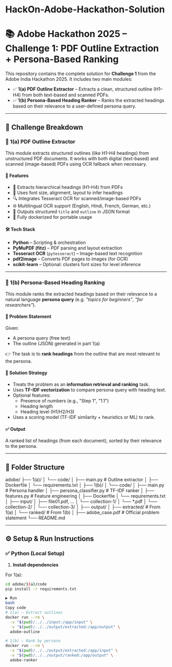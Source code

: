 # HackOn-Adobe-Hackathon-Solution

# 📚 Adobe Hackathon 2025 – Challenge 1: PDF Outline Extraction + Persona-Based Ranking

This repository contains the complete solution for **Challenge 1** from the Adobe India Hackathon 2025. It includes two main modules:

- ✅ **1(a) PDF Outline Extractor** – Extracts a clean, structured outline (H1–H4) from both text-based and scanned PDFs.
- ✅ **1(b) Persona-Based Heading Ranker** – Ranks the extracted headings based on their relevance to a user-defined persona query.

---

## 🧩 Challenge Breakdown

### 📘 1(a) PDF Outline Extractor

This module extracts structured outlines (like H1–H4 headings) from unstructured PDF documents. It works with both digital (text-based) and scanned (image-based) PDFs using OCR fallback when necessary.

#### 🔧 Features

- 📝 Extracts hierarchical headings (H1–H4) from PDFs
- 🧠 Uses font size, alignment, layout to infer headings
- 🔍 Integrates Tesseract OCR for scanned/image-based PDFs
- 🌐 Multilingual OCR support (English, Hindi, French, German, etc.)
- 📄 Outputs structured `title` and `outline` in JSON format
- 🐳 Fully dockerized for portable usage

#### 🛠️ Tech Stack

- **Python** – Scripting & orchestration
- **PyMuPDF (fitz)** – PDF parsing and layout extraction
- **Tesseract OCR** (`pytesseract`) – Image-based text recognition
- **pdf2image** – Converts PDF pages to images (for OCR)
- **scikit-learn** – Optional: clusters font sizes for level inference

---

### 📗 1(b) Persona-Based Heading Ranking

This module ranks the extracted headings based on their relevance to a natural language **persona query** (e.g. _"topics for beginners"_, _"for researchers"_).

#### 🚀 Problem Statement

Given:

- A persona query (free text)
- The outline (JSON) generated in part 1(a)

👉 The task is to **rank headings** from the outline that are most relevant to the persona.

#### 🧠 Solution Strategy

- Treats the problem as an **information retrieval and ranking** task.
- Uses **TF-IDF vectorization** to compare persona query with heading text.
- Optional features:
  - Presence of numbers (e.g., "Step 1", "1.1")
  - Heading length
  - Heading level (H1/H2/H3)
- Uses a scoring model (TF-IDF similarity + heuristics or ML) to rank.

#### ✅ Output

A ranked list of headings (from each document), sorted by their relevance to the persona.

---

## 📁 Folder Structure
adobe/
├── 1(a)/
│ └── code/
│ ├── main.py # Outline extractor
│ ├── Dockerfile
│ └── requirements.txt
│
├── 1(b)/
│ └── code/
│ ├── main.py # Persona handler
│ ├── persona_classifier.py # TF-IDF ranker
│ ├── features.py # Feature engineering
│ ├── Dockerfile
│ └── requirements.txt
│
├── input/
│ ├── file01.pdf, ...
│ └── collection-1/
│ └── *.pdf
│ └── collection-2/
│ └── collection-3/
│
├── output/
│ ├── extracted/ # From 1(a)
│ └── ranked/ # From 1(b)
│
├── adobe_case.pdf # Official problem statement
└── README.md

---

## ⚙️ Setup & Run Instructions

### ✅ Python (Local Setup)

1. **Install dependencies**

For 1(a):
```bash
cd adobe/1(a)/code
pip install -r requirements.txt

▶️ Run
bash
Copy code
# 1(a) – Extract outlines
docker run --rm \
  -v "$(pwd)/../../input:/app/input" \
  -v "$(pwd)/../../output/extracted:/app/output" \
  adobe-outline

# 1(b) – Rank by persona
docker run --rm \
  -v "$(pwd)/../../output/extracted:/app/input" \
  -v "$(pwd)/../../output/ranked:/app/output" \
  adobe-ranker
